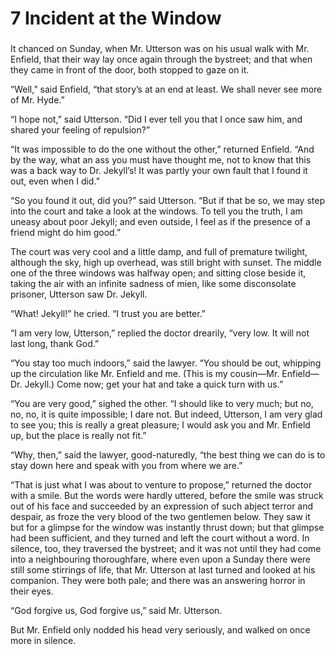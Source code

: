 # 7  Incident at the Window

### 

It chanced on Sunday, when Mr. Utterson was on his usual walk with Mr. Enfield, that their way lay once again through the bystreet; and that when they came in front of the door, both stopped to gaze on it.

“Well,” said Enfield, “that story’s at an end at least. We shall never see more of Mr. Hyde.”

“I hope not,” said Utterson. “Did I ever tell you that I once saw him, and shared your feeling of repulsion?”

“It was impossible to do the one without the other,” returned Enfield. “And by the way, what an ass you must have thought me, not to know that this was a back way to Dr. Jekyll’s! It was partly your own fault that I found it out, even when I did.”

“So you found it out, did you?” said Utterson. “But if that be so, we may step into the court and take a look at the windows. To tell you the truth, I am uneasy about poor Jekyll; and even outside, I feel as if the presence of a friend might do him good.”

The court was very cool and a little damp, and full of premature twilight, although the sky, high up overhead, was still bright with sunset. The middle one of the three windows was halfway open; and sitting close beside it, taking the air with an infinite sadness of mien, like some disconsolate prisoner, Utterson saw Dr. Jekyll.

“What! Jekyll!” he cried. “I trust you are better.”

“I am very low, Utterson,” replied the doctor drearily, “very low. It will not last long, thank God.”

“You stay too much indoors,” said the lawyer. “You should be out, whipping up the circulation like Mr. Enfield and me. \(This is my cousin⁠—Mr. Enfield⁠—Dr. Jekyll.\) Come now; get your hat and take a quick turn with us.”

“You are very good,” sighed the other. “I should like to very much; but no, no, no, it is quite impossible; I dare not. But indeed, Utterson, I am very glad to see you; this is really a great pleasure; I would ask you and Mr. Enfield up, but the place is really not fit.”

“Why, then,” said the lawyer, good-naturedly, “the best thing we can do is to stay down here and speak with you from where we are.”

“That is just what I was about to venture to propose,” returned the doctor with a smile. But the words were hardly uttered, before the smile was struck out of his face and succeeded by an expression of such abject terror and despair, as froze the very blood of the two gentlemen below. They saw it but for a glimpse for the window was instantly thrust down; but that glimpse had been sufficient, and they turned and left the court without a word. In silence, too, they traversed the bystreet; and it was not until they had come into a neighbouring thoroughfare, where even upon a Sunday there were still some stirrings of life, that Mr. Utterson at last turned and looked at his companion. They were both pale; and there was an answering horror in their eyes.

“God forgive us, God forgive us,” said Mr. Utterson.

But Mr. Enfield only nodded his head very seriously, and walked on once more in silence.

